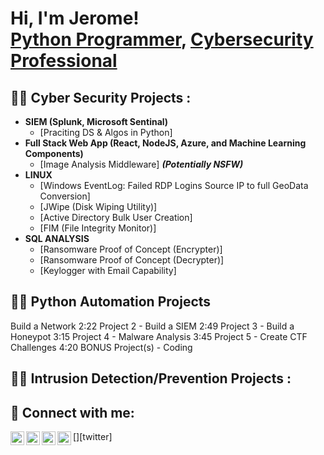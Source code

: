 <h1>Hi, I'm Jerome! <br/><a href="https://github.com/jjcarter80"> Python Programmer</a>, <a href="https://www.linkedin.com/in/j-carter-johnson/">Cybersecurity Professional</a>

<h2>👨‍💻 Cyber Security Projects :</h2>

- <b> SIEM (Splunk, Microsoft Sentinal)</b>
  - [Praciting DS & Algos in Python]
- <b>Full Stack Web App (React, NodeJS, Azure, and Machine Learning Components)</b>
  - [Image Analysis Middleware] <b><i>(Potentially NSFW)</b></i>
- <b> LINUX </b>
  - [Windows EventLog: Failed RDP Logins Source IP to full GeoData Conversion]
  - [JWipe (Disk Wiping Utility)]
  - [Active Directory Bulk User Creation]
  - [FIM (File Integrity Monitor)]
- <b> SQL ANALYSIS</b>
  - [Ransomware Proof of Concept (Encrypter)]
  - [Ransomware Proof of Concept (Decrypter)]
  - [Keylogger with Email Capability]

<h2> 👨‍💻 Python Automation Projects </h2>
Build a Network
2:22 Project 2 - Build a SIEM
2:49 Project 3 - Build a Honeypot
3:15 Project 4 - Malware Analysis
3:45 Project 5 - Create CTF Challenges
4:20 BONUS Project(s) - Coding


<h2>👨‍💻 Intrusion Detection/Prevention Projects :</h2>

<h2> 🤳 Connect with me:</h2>

[<img align="left" alt="JoshMadakor | YouTube" width="22px" src="" />][youtube]
[<img align="left" alt="JoshMadakor | Twitter" width="22px" src="" />][twitter]
[<img align="left" alt="JoshMadakor | LinkedIn" width="22px" src="" />][linkedin]
[<img align="left" alt="JoshMadakor | Instagram" width="22px" src="" />][instagram]


[youtube]: https://www.youtube.com/c/jjthecarter
[instagram]: https://www.instagram.com/jjthecarter/
[linkedin]: https://linkedin.com/in/j-carter-johnson

<!--
**jjcarter80/jjcarter80** is a ✨ _special_ ✨ repository because its `README.md` (this file) appears on your GitHub profile.

Here are some ideas to get you started:

- 🔭 I’m currently working on ...
- 🌱 I’m currently learning ...
- 👯 I’m looking to collaborate on ...
- 🤔 I’m looking for help with ...
- 💬 Ask me about ...
- 📫 How to reach me: ...
- 😄 Pronouns: ...
- ⚡ Fun fact: ...
-->
